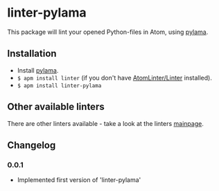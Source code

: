 # linter-pylama

This package will lint your opened Python-files in Atom, using [pylama](https://pypi.python.org/pypi/pylama).

## Installation

* Install [pylama](https://pypi.python.org/pypi/pylama#instalation).
* `$ apm install linter` (if you don't have [AtomLinter/Linter](https://github.com/AtomLinter/Linter) installed).
* `$ apm install linter-pylama`

## Other available linters
There are other linters available - take a look at the linters [mainpage](https://github.com/AtomLinter/Linter).

## Changelog

### 0.0.1

 - Implemented first version of 'linter-pylama'

